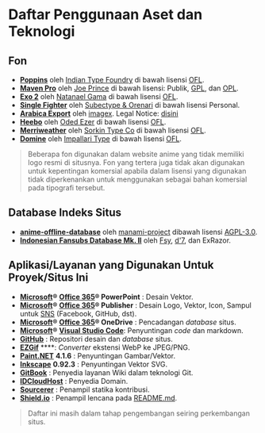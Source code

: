 # Daftar Penggunaan Aset dan Teknologi

## Fon

* [**Poppins**](https://fonts.google.com/specimen/Poppins) oleh [Indian Type Foundry](http://www.indiantypefoundry.com/) di bawah lisensi [OFL](https://scripts.sil.org/OFL_web).
* [**Maven Pro**](https://fontmeme.com/fonts/maven-pro-font/) oleh [Joe Prince](https://dribbble.com/joeprince) di bawah lisensi: Publik, [GPL](https://www.gnu.org/licenses/gpl-3.0.en.html), dan [OPL](http://opencontent.org/openpub/).
* [**Exo 2**](http://www.ndiscovered.com/) oleh [Natanael Gama](http://www.ndiscovered.com/) di bawah lisensi [OFL](https://scripts.sil.org/OFL_web).
* [**Single Fighter**](https://fontbundles.net/subectype/274413-single-fighter) oleh [Subectype & Orenari](https://fontbundles.net/subectype) di bawah lisensi Personal.
* [**Arabica Export**](https://www.dafont.com/arabica-export.font) oleh [imagex](http://www.imagex-fonts.com/). Legal Notice: [disini](http://www.imagex-fonts.com/legal-notice.php)
* [**Heebo**](https://www.fontsquirrel.com/fonts/heebo) oleh [Oded Ezer](https://www.hebrewtypography.com/) di bawah lisensi [OFL](https://scripts.sil.org/OFL_web).
* [**Merriweather**](https://www.fontsquirrel.com/fonts/merriweather) oleh [Sorkin Type Co](http://www.sorkintype.com/) di bawah lisensi [OFL](https://scripts.sil.org/OFL_web).
* [**Domine**](https://www.fontsquirrel.com/fonts/domine) oleh [Impallari Type](http://www.impallari.com/) di bawah lisensi [OFL](https://scripts.sil.org/OFL_web).

> Beberapa fon digunakan dalam website anime yang tidak memiliki logo resmi di situsnya. Fon yang tertera juga tidak akan digunakan untuk kepentingan komersial apabila dalam lisensi yang digunakan tidak diperkenankan untuk menggunakan sebagai bahan komersial pada tipografi tersebut.

## Database Indeks Situs

* [**anime-offline-database**](https://github.com/manami-project/anime-offline-database) oleh [manami-project](https://github.com/manami-project) dibawah lisensi [AGPL-3.0](https://github.com/manami-project/anime-offline-database/blob/master/LICENSE).
* [**Indonesian Fansubs Database Mk. II**](https://docs.google.com/spreadsheets/d/1j30Cvc5Y7y0wij2qjmUpD9DmaPH6a4vjLDK54Nj9S-w/edit?fbclid=IwAR0iZYej2s6FRheY1g4DxIpfH_RqzUqRzbmYHxvcVHRKk64ZEoLlje8Jr6A#gid=281368768) oleh [Fsy](https://facebook.com/fahmiyamura), [d'7](https://facebook.com/yuwdhie7), dan ExRazor.

## Aplikasi/Layanan yang Digunakan Untuk Proyek/Situs Ini

* [**Microsoft**](https://microsoft.com)**®** [**Office 365**](https://products.office.com/en/explore-office-for-home)**® PowerPoint** : Desain Vektor.
* [**Microsoft**](https://microsoft.com)**®** [**Office 365**](https://products.office.com/en/explore-office-for-home)**® Publisher** : Desain Logo, Vektor, Icon, Sampul untuk [SNS](https://en.wikipedia.org/wiki/Social_networking_service) \(Facebook, GitHub, dst\).
* [**Microsoft**](https://microsoft.com)**®** [**Office 365**](https://products.office.com/en/explore-office-for-home)**® OneDrive** : Pencadangan _database_ situs.
* [**Microsoft**](https://microsoft.com)**®** [**Visual Studio Code**](https://code.visualstudio.com): Penyuntingan _code_ dan markdown.
* [**GitHub**](https://github.com) : Repositori desain dan _database_ situs.
* [**EZGif**](https://ezgif.com) ****: _Converter_ ekstensi WebP ke JPEG/PNG.
* [**Paint.NET**](https://www.getpaint.net/) **4.1.6** : Penyuntingan Gambar/Vektor.
* [**Inkscape**](https://inkscape.org/) **0.92.3** : Penyuntingan Vektor SVG.
* [**GitBook**](https://www.gitbook.com/?utm_source=content&utm_medium=trademark&utm_campaign=nattadasu) : Penyedia layanan Wiki dalam teknologi Git.
* [**IDCloudHost**](https://idcloudhost.com/) : Penyedia Domain.
* [**Sourcerer**](https://sourcerer.io/) : Penampil statika kontribusi.
* [**Shield.io**](https://shields.io/) : Penampil lencana pada [README.md](README.md).

> Daftar ini masih dalam tahap pengembangan seiring perkembangan situs.
